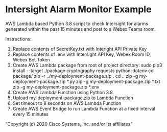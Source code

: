 # Intersight Alarm Monitor Example
AWS Lambda based Python 3.8 script to check Intersight for alarms generated within the past 15 minutes and post to a Webex Teams room.

Instructions:
1. Replace contents of SecretKey.txt with Interight API Private Key
2. Replace contents of .env with Intersight API Key, Webex Room ID, Webex Bot Token
3. Create AWS Lambda package from root of project directory:
sudo pip3 install --target ./package cryptography requests python-dotenv
cd package/
zip -r ../my-deployment-package.zip .
cd ..
zip -g my-deployment-package.zip *.py
zip -g my-deployment-package.zip *.txt
zip -g my-deployment-package.zip *.env
4. Create AWS Lambda Function using Python 3.8
5. Upload my-deployment-package.zip to Lambda Function
6. Set timeout to 8 seconds on AWS Lambda Function
7. Create AWS Event Bridge to run Lambda Function at a fixed interval every 15 minutes

“Copyright (c) 2020 Cisco Systems, Inc. and/or its affiliates”

